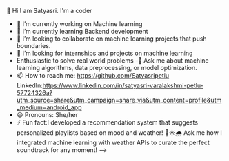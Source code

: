 👋 Hi I am Satyasri. I'm a coder 
- 🔭 I’m currently working on Machine learning
- 🌱 I’m currently learning Backend development
- 👯 I’m looking to collaborate on machine learning projects that push boundaries.
- 🤔 I’m looking for internships and projects on machine learning
- Enthusiastic to solve real world problems 
-💬 Ask me about machine learning algorithms, data preprocessing, or model optimization.
- 📫 How to reach me: https://github.com/Satyasripetlu
LinkedIn:https://www.linkedin.com/in/satyasri-varalakshmi-petlu-57724326a?utm_source=share&utm_campaign=share_via&utm_content=profile&utm_medium=android_app
- 😄 Pronouns: She/her
- ⚡ Fun fact:I developed a recommendation system that suggests personalized playlists based on mood and weather! 🎵☀️🌧️ Ask me how I integrated machine learning with weather APIs to curate the perfect soundtrack for any moment!
-->
